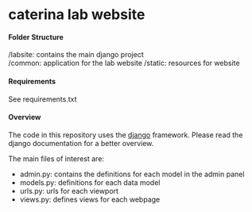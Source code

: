 # caterina lab website

#### Folder Structure

/labsite: contains the main django project  
/common: application for the lab website
/static: resources for website

#### Requirements

See requirements.txt

#### Overview

The code in this repository uses the [django](https://www.djangoproject.com/) framework. Please read the django documentation for a better overview.

The main files of interest are:  
* admin.py: contains the definitions for each model in the admin panel
* models.py: definitions for each data model
* urls.py: urls for each viewport
* views.py: defines views for each webpage
